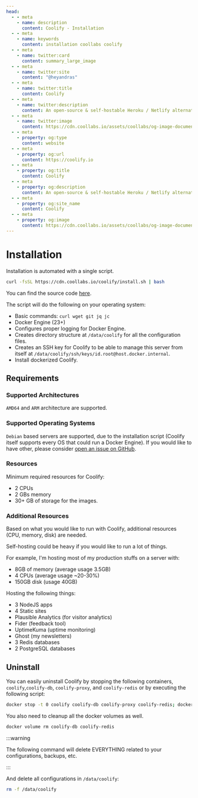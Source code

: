 ```yaml
---
head:
  - - meta
    - name: description
      content: Coolify - Installation
  - - meta
    - name: keywords
      content: installation coollabs coolify
  - - meta
    - name: twitter:card
      content: summary_large_image
  - - meta
    - name: twitter:site
      content: "@heyandras"
  - - meta
    - name: twitter:title
      content: Coolify
  - - meta
    - name: twitter:description
      content: An open-source & self-hostable Heroku / Netlify alternative.
  - - meta
    - name: twitter:image
      content: https://cdn.coollabs.io/assets/coollabs/og-image-documentation.png
  - - meta
    - property: og:type
      content: website
  - - meta
    - property: og:url
      content: https://coolify.io
  - - meta
    - property: og:title
      content: Coolify
  - - meta
    - property: og:description
      content: An open-source & self-hostable Heroku / Netlify alternative.
  - - meta
    - property: og:site_name
      content: Coolify
  - - meta
    - property: og:image
      content: https://cdn.coollabs.io/assets/coollabs/og-image-documentation.png
---
```


# Installation

Installation is automated with a single script.

```bash
curl -fsSL https://cdn.coollabs.io/coolify/install.sh | bash
```

You can find the source code [here](https://github.com/coollabsio/coolify/blob/main/scripts/install.sh).

The script will do the following on your operating system:
- Basic commands: `curl wget git jq jc`
- Docker Engine (23+)
- Configures proper logging for Docker Engine.
- Creates directory structure at `/data/coolify` for all the configuration files.
- Creates an SSH key for Coolify to be able to manage this server from itself at `/data/coolify/ssh/keys/id.root@host.docker.internal`.
- Install dockerized Coolify.

## Requirements

### Supported Architectures

`AMD64` and `ARM` architecture are supported.

### Supported Operating Systems

`Debian` based servers are supported, due to the installation script (Coolify
itself supports every OS that could run a Docker Engine). If you would like to
have other, please consider
[open an issue on GitHub](https://github.com/coollabsio/coolify/issues/new).

### Resources

Minimum required resources for Coolify:

- 2 CPUs
- 2 GBs memory
- 30+ GB of storage for the images.

### Additional Resources

Based on what you would like to run with Coolify, additional resources (CPU, memory, disk) are needed.

Self-hosting could be heavy if you would like to run a lot of things.

For example, I'm hosting most of my production stuffs on a server with:

- 8GB of memory (average usage 3.5GB)
- 4 CPUs (average usage ~20-30%)
- 150GB disk (usage 40GB)

Hosting the following things:

- 3 NodeJS apps
- 4 Static sites
- Plausible Analytics (for visitor analytics)
- Fider (feedback tool)
- UptimeKuma (uptime monitoring)
- Ghost (my newsletters)
- 3 Redis databases
- 2 PostgreSQL databases


## Uninstall

You can easily uninstall Coolify by stopping the following containers,
`coolify`,`coolify-db`, `coolify-proxy`, and `coolify-redis` or by executing the following script:

```bash
docker stop -t 0 coolify coolify-db coolify-proxy coolify-redis; docker rm coolify coolify-db coolify-proxy coolify-redis
```

You also need to cleanup all the docker volumes as well.

```bash
docker volume rm coolify-db coolify-redis
```

:::warning

The following command will delete EVERYTHING related to your configurations, backups, etc.

:::

And delete all configurations in `/data/coolify`:

```bash
rm -f /data/coolify
```